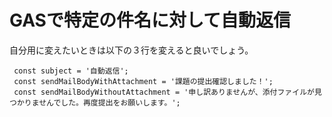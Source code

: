 # GASで特定の件名に対して自動返信
自分用に変えたいときは以下の３行を変えると良いでしょう。
```
 const subject = '自動返信';
 const sendMailBodyWithAttachment = '課題の提出確認しました！';
 const sendMailBodyWithoutAttachment = '申し訳ありませんが、添付ファイルが見つかりませんでした。再度提出をお願いします。';
```
